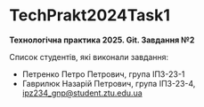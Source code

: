 # TechPrakt2024Task1
**Технологічна практика 2025. Git. Завдання №2**

Список студентів, які виконали завдання:
* Петренко Петро Петрович, група ІПЗ-23-1
* Гаврилюк Назарій Петрович, група ІПЗ-23-4, ipz234_gnp@student.ztu.edu.ua